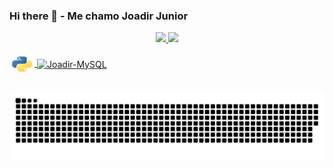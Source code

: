 ### Hi there 👋 - Me chamo Joadir Junior

<div align="center">
  <a href="https://github.com/TMKaT">
  <img height="180em" src="https://github-readme-stats.vercel.app/api?username=TMKaT&show_icons=true&theme=calm&include_all_commits=true&count_private=true"/>
  <img height="180em" src="https://github-readme-stats.vercel.app/api/top-langs/?username=TMKaT&layout=compact&langs_count=7&theme=calm"/>
</div>
  
<div align="left" style="display: inline_block"><br>
  <img align="center" alt="Joadir-Python" height="30" width="40" src="https://raw.githubusercontent.com/devicons/devicon/master/icons/python/python-original.svg" />
  <img align="center" alt="Joadir-MySQL" height="30" width="40" src="https://cdn.jsdelivr.net/gh/devicons/devicon/icons/mysql/mysql-original.svg" />
</div>

<div> 

##

  ![Snake animation](https://github.com/TMKaT/TMKaT/blob/output/github-contribution-grid-snake.svg)
  

  
</div>
